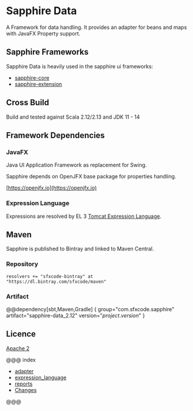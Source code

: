 # Sapphire Data

A Framework for data handling. It provides an adapter for beans and maps with JavaFX Property support.

## Sapphire Frameworks
Sapphire Data is heavily used in the sapphire ui frameworks:

* [sapphire-core](https://sfxcode.github.io/sapphire-core/)
* [sapphire-extension](https://sfxcode.github.io/sapphire-extension/)


## Cross Build

Build and tested against Scala 2.12/2.13 and JDK 11 - 14

## Framework Dependencies


### JavaFX

Java UI Application Framework as replacement for Swing.

Sapphire depends on OpenJFX base package for properties handling.

[https://openjfx.io](https://openjfx.io)

### Expression Language

Expressions are resolved by EL 3 [Tomcat Expression Language](https://tomcat.apache.org/tomcat-8.0-doc/elapi/index.html).

## Maven

Sapphire is published to Bintray and linked to Maven Central.

### Repository

```
resolvers += "sfxcode-bintray" at "https://dl.bintray.com/sfxcode/maven"

```

### Artifact

@@dependency[sbt,Maven,Gradle] {
  group="com.sfxcode.sapphire"
  artifact="sapphire-data_2.12"
  version="$project.version$"
}

## Licence

[Apache 2](https://github.com/sfxcode/sapphire-data/blob/master/LICENSE)

@@@ index

 - [adapter](adapter.md)
 - [expression_language](expression_language.md)
 - [reports](report/index.md)
 - [Changes ](changes.md)

@@@
